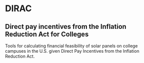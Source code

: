 # DIRAC

## Direct pay incentives from the Inflation Reduction Act for Colleges

Tools for calculating financial feasibility of solar panels on college campuses in the U.S. given Direct Pay Incentives from the Inflation Reduction Act.
